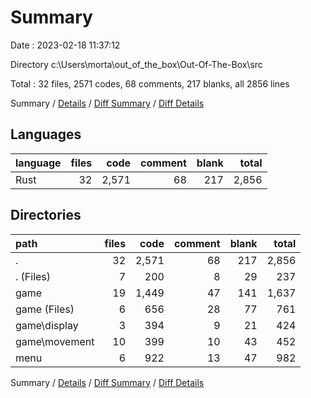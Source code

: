 # Summary

Date : 2023-02-18 11:37:12

Directory c:\\Users\\morta\\out_of_the_box\\Out-Of-The-Box\\src

Total : 32 files,  2571 codes, 68 comments, 217 blanks, all 2856 lines

Summary / [Details](details.md) / [Diff Summary](diff.md) / [Diff Details](diff-details.md)

## Languages
| language | files | code | comment | blank | total |
| :--- | ---: | ---: | ---: | ---: | ---: |
| Rust | 32 | 2,571 | 68 | 217 | 2,856 |

## Directories
| path | files | code | comment | blank | total |
| :--- | ---: | ---: | ---: | ---: | ---: |
| . | 32 | 2,571 | 68 | 217 | 2,856 |
| . (Files) | 7 | 200 | 8 | 29 | 237 |
| game | 19 | 1,449 | 47 | 141 | 1,637 |
| game (Files) | 6 | 656 | 28 | 77 | 761 |
| game\\display | 3 | 394 | 9 | 21 | 424 |
| game\\movement | 10 | 399 | 10 | 43 | 452 |
| menu | 6 | 922 | 13 | 47 | 982 |

Summary / [Details](details.md) / [Diff Summary](diff.md) / [Diff Details](diff-details.md)